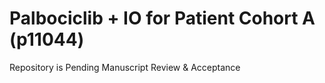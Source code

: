 # Palbociclib + IO for Patient Cohort A (p11044)

Repository is Pending Manuscript Review & Acceptance
